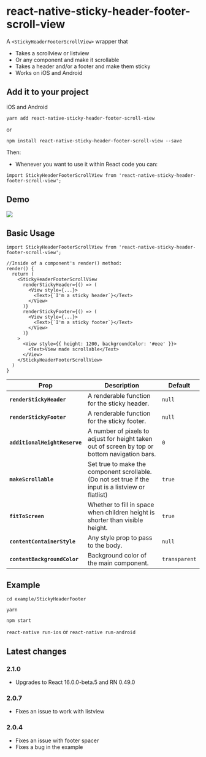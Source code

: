 # react-native-sticky-header-footer-scroll-view

A `<StickyHeaderFooterScrollView>` wrapper that

- Takes a scrollview or listview
- Or any component and make it scrollable
- Takes a header and/or a footer and make them sticky
- Works on iOS and Android

## Add it to your project

iOS and Android

`yarn add react-native-sticky-header-footer-scroll-view`

or

`npm install react-native-sticky-header-footer-scroll-view --save`

Then:

- Whenever you want to use it within React code you can:

`import StickyHeaderFooterScrollView from 'react-native-sticky-header-footer-scroll-view';`

## Demo

![](https://user-images.githubusercontent.com/16176418/28650265-28fb3070-72ad-11e7-8ab5-893c2eae9797.png)

## Basic Usage

```
import StickyHeaderFooterScrollView from 'react-native-sticky-header-footer-scroll-view';

//Inside of a component's render() method:
render() {
  return (
    <StickyHeaderFooterScrollView
      renderStickyHeader={() => (
        <View style={...}>
          <Text>{`I'm a sticky header`}</Text>
        </View>
      )}
      renderStickyFooter={() => (
        <View style={...}>
          <Text>{`I'm a sticky footer`}</Text>
        </View>
      )}
    >
      <View style={{ height: 1200, backgroundColor: '#eee' }}>
        <Text>View made scrollable</Text>
      </View>
    </StickyHeaderFooterScrollView>
  )
}
```

| Prop | Description | Default |
|---|---|---|
|**`renderStickyHeader`**|A renderable function for the sticky header. |`null`|
|**`renderStickyFooter`**|A renderable function for the sticky footer. |`null`|
|**`additionalHeightReserve`**|A number of pixels to adjust for height taken out of screen by top or bottom navigation bars. |`0`|
|**`makeScrollable`**|Set true to make the component scrollable. (Do not set true if the input is a listview or flatlist) |`true`|
|**`fitToScreen`**|Whether to fill in space when children height is shorter than visible height. |`true`|
|**`contentContainerStyle`**|Any style prop to pass to the body. |`null`|
|**`contentBackgroundColor`**|Background color of the main component. |`transparent`|


## Example

`cd example/StickyHeaderFooter`

`yarn`

`npm start`

`react-native run-ios` or `react-native run-android`

## Latest changes

### 2.1.0

- Upgrades to React 16.0.0-beta.5 and RN 0.49.0

### 2.0.7

- Fixes an issue to work with listview

### 2.0.4

- Fixes an issue with footer spacer
- Fixes a bug in the example
